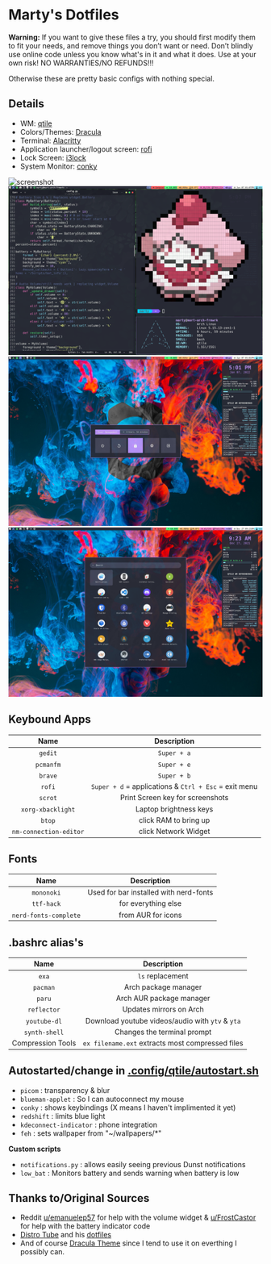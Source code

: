 # Marty's Dotfiles

**Warning:** If you want to give these files a try, you should first modify them to fit your needs, and remove things you don’t want or need. Don’t blindly use online code unless you know what's in it and what it does. Use at your own risk! NO WARRANTIES/NO REFUNDS!!!

Otherwise these are pretty basic configs with nothing special.

## Details

- WM: [qtile](http://www.qtile.org)
- Colors/Themes: [Dracula](https://draculatheme.com)
- Terminal: [Alacritty](https://github.com/alacritty/alacritty)
- Application launcher/logout screen: [rofi](https://github.com/davatorium/rofi)
- Lock Screen: [i3lock](https://i3wm.org/i3lock/)
- System Monitor: [conky](<https://en.wikipedia.org/wiki/Conky_(software)>)

![screenshot](.screenshots/desktop.png)
![screenshot](.screenshots/term-fetch.png)
![screenshot](.screenshots/logout-menu.png)
![screenshot](.screenshots/apps-menu.png)

## Keybound Apps

|          Name          |                      Description                      |
| :--------------------: | :---------------------------------------------------: |
|        `gedit`         |                      `Super + a`                      |
|       `pcmanfm`        |                      `Super + e`                      |
|        `brave`         |                      `Super + b`                      |
|         `rofi`         | `Super + d` = applications & `Ctrl + Esc` = exit menu |
|        `scrot`         |           Print Screen key for screenshots            |
|   `xorg-xbacklight`    |                Laptop brightness keys                 |
|         `btop`         |                 click RAM to bring up                 |
| `nm-connection-editor` |                 click Network Widget                  |

## Fonts

|         Name          |              Description               |
| :-------------------: | :------------------------------------: |
|      `mononoki`       | Used for bar installed with nerd-fonts |
|      `ttf-hack`       |          for everything else           |
| `nerd-fonts-complete` |           from AUR for icons           |

## .bashrc alias's

|       Name        |                   Description                    |
| :---------------: | :----------------------------------------------: |
|       `exa`       |                 `ls` replacement                 |
|     `pacman`      |               Arch package manager               |
|      `paru`       |             Arch AUR package manager             |
|    `reflector`    |             Updates mirrors on Arch              |
|   `youtube-dl`    | Download youtube videos/audio with `ytv` & `yta` |
|   `synth-shell`   |           Changes the terminal prompt            |
| Compression Tools | `ex filename.ext` extracts most compressed files |

## Autostarted/change in [.config/qtile/autostart.sh](https://github.com/Marty1820/dotfiles/blob/master/.config/qtile/autostart.sh)

- `picom` : transparency & blur
- `blueman-applet` : So I can autoconnect my mouse
- `conky` : shows keybindings (X means I haven't implimented it yet)
- `redshift` : limits blue light
- `kdeconnect-indicator` : phone integration
- `feh` : sets wallpaper from "~/wallpapers/\*"

**Custom scripts**

- `notifications.py` : allows easily seeing previous Dunst notifications
- `low_bat` : Monitors battery and sends warning when battery is low

## Thanks to/Original Sources

- Reddit [u/emanuelep57](https://www.reddit.com/user/emanuelep57) for help with the volume widget & [u/FrostCastor](https://www.reddit.com/user/FrostCastor) for help with the battery indicator code
- [Distro Tube](https://distro.tube/) and his [dotfiles](https://gitlab.com/dwt1/dotfiles)
- And of course [Dracula Theme](https://github.com/dracula/dracula-theme) since I tend to use it on everthing I possibly can.
